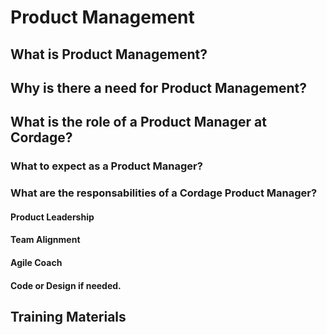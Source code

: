 # Product Management
## What is Product Management?

## Why is there a need for Product Management?

## What is the role of a Product Manager at Cordage?

### What to expect as a Product Manager?

### What are the responsabilities of a Cordage Product Manager?

#### Product Leadership

#### Team Alignment

#### Agile Coach

#### Code or Design if needed.


## Training Materials

